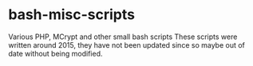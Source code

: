 # bash-misc-scripts
Various PHP, MCrypt and other small bash scripts
These scripts were written around 2015, they have not been updated since so maybe out of date without being modified.
